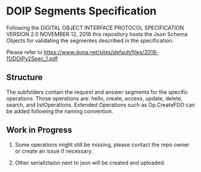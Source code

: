 # DOIP Segments Specification

Following the DIGITAL OBJECT INTERFACE PROTOCOL SPECIFICATION VERSION 2.0 NOVEMBER 12, 2018
this repository hosts the Json Schema Objects for validating the
segmentes described in the specification.

Please refer to https://www.dona.net/sites/default/files/2018-11/DOIPv2Spec_1.pdf

## Structure

The subfolders contain the request and answer segments for the specific operations.
Those operations are: hello, create, access, update, delete, search, and listOperations.
Extended Operations such as Op.CreateFDO can be added following the naming convention.


## Work in Progress

1) Some operations might still be missing, please contact the repo owner or
create an issue if necessary. 

2) Other serializtaion next to json will be created and uploaded.
